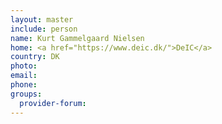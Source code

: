 ```yaml
---
layout: master
include: person
name: Kurt Gammelgaard Nielsen
home: <a href="https://www.deic.dk/">DeIC</a>
country: DK
photo:
email:
phone:
groups:
  provider-forum:
---
```

